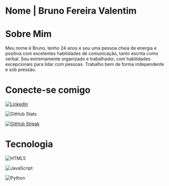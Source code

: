 # Nome | Bruno Fereira Valentim
# Sobre Mim
Meu nome é Bruno, tenho 24 anos e sou uma pessoa cheia de energia e positiva com excelentes habilidades de comunicação, tanto escrita como verbal. Sou extremamente organizado e trabalhador, com habilidades excepcionais para lidar com pessoas. Trabalho bem de forma independente e sob pressão.

# Conecte-se comigo
[![LinkedIn](https://img.shields.io/badge/LinkedIn-000?style=for-the-badge&logo=linkedin&logoColor=0E76A8)](https://www.linkedin.com/in/bruno-valentim-1968b2158//Brunofv99/)


![GitHub Stats](https://github-readme-stats.vercel.app/api?username=Brunofv99&theme=transparent&bg_color=000&border_color=30A3DC&show_icons=true&icon_color=30A3DC&title_color=E94D5F&text_color=FFF)

[![GitHub Streak](https://streak-stats.demolab.com/?user=Brunofv99&theme=bear&background=000&border=30A3DC&dates=FFF)](https://git.io/streak-stats)

# Tecnologia 

![HTML5](https://img.shields.io/badge/HTML5-000?style=for-the-badge&logo=html5)

![JavaScript](https://img.shields.io/badge/JavaScript-000?style=for-the-badge&logo=javascript)

![Python](https://img.shields.io/badge/Python-000?style=for-the-badge&logo=python)